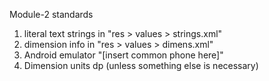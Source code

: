 Module-2 standards

1. literal text strings in "res > values > strings.xml"
2. dimension info in "res > values > dimens.xml"
3. Android emulator "[insert common phone here]"
4. Dimension units dp (unless something else is necessary)